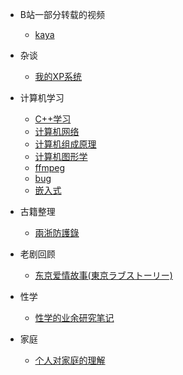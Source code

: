- B站一部分转载的视频

  - [kaya](bilibili_videos/kaya.md)
- 杂谈
  - [我的XP系统](xp/xp.md)
- 计算机学习
  - [C++学习](cpp/cpp_learning.md)
  - [计算机网络](computer_network/computer_network.md)
  - [计算机组成原理](Principles_of_Computer_Organization/Principles_of_Computer_Organization.md)
  - [计算机图形学](Computer_graphics/Computer_graphics.md)
  - [ffmpeg](ffmpeg/ffmpeg.md)
  - [bug](bug/bug.md)
  - [嵌入式](Embedded/Embedded.md)
- 古籍整理
  - [兩浙防護錄](Zhejiang/Zhejiang.md)
- 老剧回顾
  - [东京爱情故事(東京ラブストーリー)](oldshow/oldmemory.md)
- 性学
  - [性学的业余研究笔记](Sexology/sexology.md)
- 家庭
  - [个人对家庭的理解](Family/family.md)

